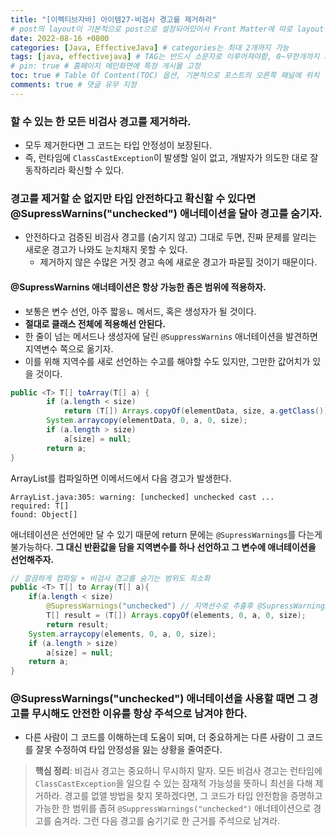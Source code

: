 ```yaml
---
title: "[이펙티브자바] 아이템27-비검사 경고를 제거하라"
# post의 layout이 기본적으로 post으로 설정되어있어서 Front Matter에 따로 layout변수를 만들어 주지 않아도 된다.
date: 2022-08-16 +0800
categories: [Java, EffectiveJava] # categories는 최대 2개까지 가능
tags: [java, effectivejava] # TAG는 반드시 소문자로 이루어져야함, 0~무한개까지 지정 가능
# pin: true # 홈페이지 메인화면에 특정 게시물 고정
toc: true # Table Of Content(TOC) 옵션, 기본적으로 포스트의 오른쪽 패널에 위치
comments: true # 댓글 유무 지정
---
```


### 할 수 있는 한 모든 비검사 경고를 제거하라.
- 모두 제거한다면 그 코드는 타입 안정성이 보장된다.
- 즉, 런타임에 `ClassCastException`이 발생할 일이 없고, 개발자가 의도한 대로 잘 동작하리라 확신할 수 있다.

### 경고를 제거할 순 없지만 타입 안전하다고 확신할 수 있다면 @SupressWarnins("unchecked") 애너테이션을 달아 경고를 숨기자.
- 안전하다고 검증된 비검사 경고를 (숨기지 않고) 그대로 두면, 진짜 문제를 알리는 새로운 경고가 나와도 눈치채지 못할 수 있다.
    - 제거하지 않은 수많은 거짓 경고 속에 새로운 경고가 파묻힐 것이기 때문이다.

#### @SupressWarnins 애너테이션은 항상 가능한 좀은 범위에 적용하자.
- 보통은 변수 선언, 아주 짧응ㄴ 메서드, 혹은 생성자가 될 것이다.
- <b>절대로 클래스 전체에 적용해선 안된다.</b>
- 한 줄이 넘는 메서드나 생성자에 달린 `@SuppressWarnins` 애너테이션을 발견하면 지역변수 쪽으로 옮기자.
- 이를 위해 지역수를 새로 선언하는 수고를 해야할 수도 있지만, 그만한 값어치가 있을 것이다.

```java
public <T> T[] toArray(T[] a) {
        if (a.length < size)
            return (T[]) Arrays.copyOf(elementData, size, a.getClass());
        System.arraycopy(elementData, 0, a, 0, size);
        if (a.length > size)
            a[size] = null;
        return a;
}
```

ArrayList를 컴파일하면 이메서드에서 다음 경고가 발생한다.

```
ArrayList.java:305: warning: [unchecked] unchecked cast ...
required: T[]
found: Object[]
```

애너테이션은 선언에만 달 수 있기 때문에 return 문에는 `@SupressWarnings`를 다는게 불가능하다.
<b>그 대신 반환값을 담을 지역변수를 하나 선언하고 그 변수에 애너테이션을 선언해주자.</b>

```java
// 깔끔하게 컴파일 + 비검사 경고를 숨기는 범위도 최소화
public <T> T[] to Array(T[] a){
  	if(a.length < size)
        @SupressWarnings("unchecked") // 지역션수로 추출후 @SupressWarnings 애노테이션 선언
        T[] result = (T[]) Arrays.copyOf(elements, 0, a, 0, size); 
        return result;
    System.arraycopy(elements, 0, a, 0, size);
    if (a.length > size)
  		a[size] = null;
    return a;
}
```

### @SupressWarnings("unchecked") 애너테이션을 사용할 때면 그 경고를 무시해도 안전한 이유를 항상 주석으로 남겨야 한다.
- 다른 사람이 그 코드를 이해하는데 도움이 되며, 더 중요하게는 다른 사람이 그 코드를 잘못 수정하여 타입 안정성을 잃는 상황을 줄여준다.

> **핵심 정리**: 비검사 경고는 중요하니 무시하지 말자. 모든 비검사 경고는 런타임에 `ClassCastException`을 일으킬 수 있는 잠재적 가능성을 뜻하니 최선을 다해 제거하라. 경고를 없앨 방법을 찾지 못하겠다면, 그 코드가 타입 안전함을 증명하고 가능한 한 범위를 좁혀 `@SuppressWarnings("unchecked")` 애너테이션으로 경고를 숨겨라. 그런 다음 경고를 숨기기로 한 근거를 주석으로 남겨라.